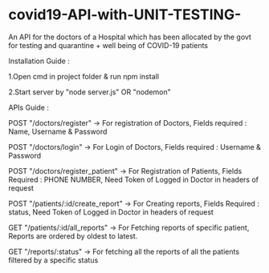 # covid19-API-with-UNIT-TESTING-
An API for the doctors of a Hospital which has been allocated by the govt for testing and quarantine + well being of COVID-19 patients

Installation Guide :

1.Open cmd in project folder & run npm install

2.Start server by "node server.js" OR "nodemon"

APIs Guide :

POST "/doctors/register" → For registration of Doctors, Fields required : Name, Username & Password

POST "/doctors/login" → For Login of Doctors, Fields required : Username & Password

POST "/doctors/register_patient" → For Registration of Patients, Fields Required : PHONE NUMBER, Need Token of Logged in Doctor in headers of request

POST "/patients/:id/create_report" → For Creating reports, Fields Required : status, Need Token of Logged in Doctor in headers of request

GET "/patients/:id/all_reports" → For Fetching reports of specific patient, Reports are ordered by oldest to latest.

GET "/reports/:status" → For fetching all the reports of all the patients filtered by a specific status

